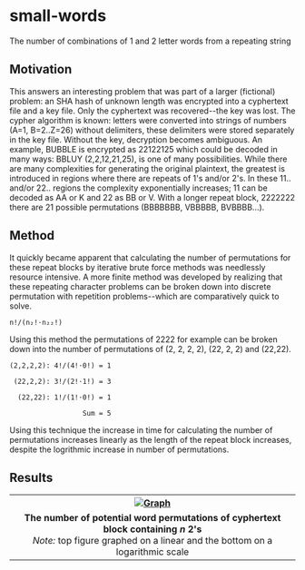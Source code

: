 # small-words
The number of combinations of 1 and 2 letter words from a repeating string

## Motivation

This answers an interesting problem that was part of a larger (fictional) problem: an SHA hash of unknown length was encrypted into a cyphertext file and a key file.  Only the cyphertext was recovered--the key was lost.  The cypher algorithm is known: letters were converted into strings of numbers (A=1, B=2..Z=26) without delimiters, these delimiters were stored separately in the key file.  Without the key, decryption becomes ambiguous.  An example, BUBBLE is encrypted as 22122125 which could be decoded in many ways: BBLUY (2,2,12,21,25), is one of many possibilities.  While there are many complexities for generating the original plaintext, the greatest is introduced in regions where there are repeats of 1's and/or 2's.  In these 11.. and/or 22.. regions the complexity exponentially increases; 11 can be decoded as AA or K and 22 as BB or V. With a longer repeat block, 2222222 there are 21 possible permutations (BBBBBBB, VBBBBB, BVBBBB...). 

## Method

It quickly became apparent that calculating the number of permutations for these repeat blocks by iterative brute force methods was needlessly resource intensive.  A more finite method was developed by realizing that these repeating character problems can be broken down into discrete permutation with repetition problems--which are comparatively quick to solve. 

```
n!/(n₂!⋅n₂₂!)
```
Using this method the permutations of 2222 for example can be broken down into the number of permutations of (2, 2, 2, 2), (22, 2, 2) and (22,22).
```
(2,2,2,2): 4!/(4!⋅0!) = 1

 (22,2,2): 3!/(2!⋅1!) = 3

  (22,22): 1!/(1!⋅0!) = 1

                  Sum = 5
```
Using this technique the increase in time for calculating the number of permutations increases linearly as the length of the repeat block increases, despite the logrithmic increase in number of permutations.

## Results
<table>
    <tr>
      <th><a href=https://user-images.githubusercontent.com/87097441/130053642-d183c08f-9a2a-4c6d-9640-919c99cd4c82.png><img src=https://user-images.githubusercontent.com/87097441/130053642-d183c08f-9a2a-4c6d-9640-919c99cd4c82.png alt="Graph" height="auto" width="auto"></a></th>
    </tr>
    <tr>
  <td align="center"><b>The number of potential word permutations of cyphertext block containing <i>n</i> 2's</b><br><i>Note:</i> top figure graphed on a linear and the bottom on a logarithmic scale</td>
    </tr>
</table>
